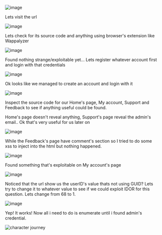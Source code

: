 ![image](https://github.com/user-attachments/assets/6a640253-281b-41de-a1ee-1c432520f652)

Lets visit the url

![image](https://github.com/user-attachments/assets/2df344bf-3b51-406e-9dd9-0fda0e552279)

Lets check for its source code and anything using browser's extension like Wappalyzer

![image](https://github.com/user-attachments/assets/670716ba-7e43-48b2-8374-b2af7d120931)

Found nothing strange/exploitable yet... Lets register whatever account first and login with that credentials

![image](https://github.com/user-attachments/assets/63a03c7e-4ed4-4e4e-a6b0-b482ecaa9b83)

Ok looks like we managed to create an account and login with it

![image](https://github.com/user-attachments/assets/f2b8152c-1c00-4fd5-8c64-cb5ebe3d2ad6)

Inspect the source code for our Home's page, My account, Support and Feedback to see if anything useful could be found. 

Home's page doesn't reveal anything, Support's page reveal the admin's email.. Ok that's very useful for us later on

![image](https://github.com/user-attachments/assets/5cc6b78c-a0d7-42ec-aaaa-e2e6873b9665)

While the Feedback's page have comment's section so I tried to do some xss to inject into the html but nothing happened.

![image](https://github.com/user-attachments/assets/cfef8fb7-1b30-457c-bd73-8157fbc1f87b)

Found something that's exploitable on My account's page

![image](https://github.com/user-attachments/assets/ca692f1d-e6ce-41ec-9d2c-d52d0d8f20cb)

Noticed that the url show us the userID's value thats not using GUID? Lets try to change it to whatever value to see if we could exploit IDOR for this question. Lets change from 68 to 1.

![image](https://github.com/user-attachments/assets/8d96aeaa-bff8-44c6-8212-4f920991c660)

Yep! It works! Now all i need to do is enumerate until i found admin's credential.









![character journey](https://github.com/user-attachments/assets/d4f0c5d8-fe93-484e-b700-61700fad3cc3)
